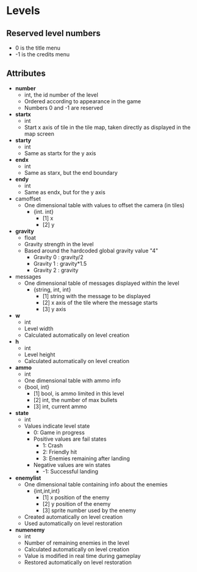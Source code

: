# Levels

## Reserved level numbers

- 0 is the title menu
- -1 is the credits menu

## Attributes

- **number**
  - int,  the id number of the level
  - Ordered according to appearance in the game
  - Numbers 0 and -1 are reserved
- **startx**
  - int
  - Start x axis of tile in the tile map, taken directly as displayed in the map screen
- **starty**
  - int
  - Same as startx for the y axis
- **endx**
  - int
  - Same as starx, but the end boundary
- **endy**
  - int
  - Same as endx, but for the y axis
- camoffset
  - One dimensional table with values to offset the camera (in tiles)
    - {int. int}
      - [1] x
      - [2] y
- **gravity**
  - float
  - Gravity strength in the level
  - Based around the hardcoded global gravity value "4"
    - Gravity 0 : gravity/2
    - Gravity 1 : gravity*1.5
    - Gravity 2 : gravity
- messages
  - One dimensional table of messages displayed within the level
    - {string, int, int}
      - [1] string with the message to be displayed
      - [2] x axis of the tile where the message starts
      - [3] y axis
- **w**
  - int
  - Level width
  - Calculated automatically on level creation
- **h**
  - int
  - Level height
  - Calculated automatically on level creation
- **ammo**
  - int
  - One dimensional table with ammo info
  - {bool, int}
    - [1] bool, is ammo limited in this level
    - [2] int, the number of max bullets
    - [3] int, current ammo
- **state**
  - int
  - Values indicate level state
    - 0: Game in progress
    - Positive values are fail states
      - 1: Crash
      - 2: Friendly hit
      - 3: Enemies remaining after landing
    - Negative values are win states
      - -1: Successful landing
- **enemylist**
  - One dimensional table containing info about the enemies
    - {int,int,int}
      - [1] x position of the enemy
      - [2] y position of the enemy
      - [3] sprite number used by the enemy
  - Created automatically on level creation
  - Used automatically on level restoration
- **numenemy**
  - int
  - Number of remaining enemies in the level
  - Calculated automatically on level creation
  - Value is modified in real time during gameplay
  - Restored automatically on level restoration